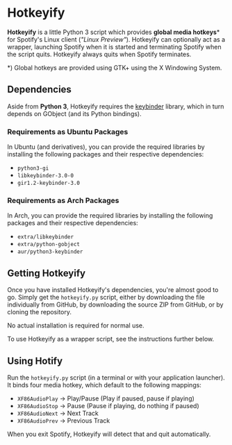 # Hotkeyify

**Hotkeyify** is a little Python 3 script which provides **global media hotkeys**\* for Spotify's 
Linux client (*"Linux Preview"*). Hotkeyify can optionally act as a wrapper, launching Spotify when
it is started and terminating Spotify when the script quits. Hotkeyify always quits when Spotify
terminates.

\*) Global hotkeys are provided using GTK+ using the X Windowing System.

## Dependencies

Aside from **Python 3**, Hotkeyify requires the [keybinder](https://github.com/engla/keybinder)
library, which in turn depends on GObject (and its Python bindings).

### Requirements as Ubuntu Packages

In Ubuntu (and derivatives), you can provide the required libraries by installing the following
packages and their respective dependencies:

* `python3-gi`
* `libkeybinder-3.0-0`
* `gir1.2-keybinder-3.0`

### Requirements as Arch Packages

In Arch, you can provide the required libraries by installing the following packages
and their respective dependencies:

* `extra/libkeybinder`
* `extra/python-gobject`
* `aur/python3-keybinder`

## Getting Hotkeyify

Once you have installed Hotkeyify's dependencies, you're almost good to go. Simply get the 
`hotkeyify.py` script, either by downloading the file individually from GitHub, by downloading the
source ZIP from GitHub, or by cloning the repository.

No actual installation is required for normal use.

To use Hotkeyify as a wrapper script, see the instructions further below.

## Using Hotify

Run the `hotkeyify.py` script (in a terminal or with your application launcher). It binds four media
hotkey, which default to the following mappings:

* `XF86AudioPlay` -> Play/Pause (Play if paused, pause if playing)
* `XF86AudioStop` -> Pause (Pause if playing, do nothing if paused)
* `XF86AudioNext` -> Next Track
* `XF86AudioPrev` -> Previous Track

When you exit Spotify, Hotkeyify will detect that and quit automatically.

